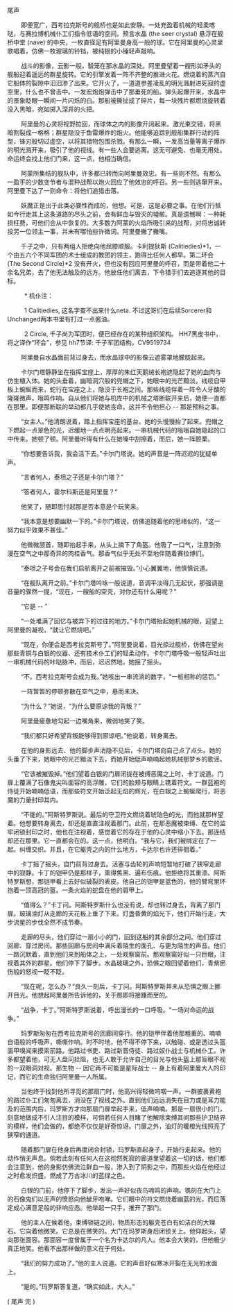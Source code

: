 
尾声

        即便宽广，西考拉克斯号的舰桥也是如此安静。一处充盈着机械的轻柔喀哒，与赛拉博机械仆工们指令低语的空间。预言水晶 (the seer crystal) 悬浮在舰桥中堂 (nave) 的中央，一枚直径足有阿里曼身高一般的球。它在阿里曼的心灵里歌唱着，仿佛一枚玻璃的铃铛，被纯银的小锤轻声敲响。

        战斗的影像，云影一般，翳笼在那水晶的深处。阿里曼望着一艘形如矛头的舰船迎着遥远的群星旋转。它的引擎发着一阵不齐整的推进火花。燃烧着的蒸汽自它船体的裂隙中汨汨渗了出来。它开火了，一道道参差凌乱的明光溅射进死寂的虚空里，什么也不曾击中。一发宏炮炮弹击中了那垂死的船。弹头起爆开来，水晶中的景象眨眼一瞬间一片闪烁的白。那船被撕扯成了碎片，每一块残片都燃烧旋转着没入黑暗，宛如掷入深井的火把。

        阿里曼的心灵将视野拉回，而球体之内的影像开阔起来。激光束交错，将黑暗割裂成一格格；群星隐没于鱼雷爆炸的炮火。他能够追踪到舰船集群行动的阵型，锋刃般切过虚空，以将其猎物包围杀戮。有那么一瞬，一发高当量等离子爆炸的明光溅开来，吸引了他的视线。有一些人会要逃离。这无可避免、也毫无用处。命运终会找上他们门来，这一点，他相当确信。

        阿蒙所集结的舰队中，许多都已转而向阿里曼效忠。有一些则不然。有那么一盈手的少数变节者与混种战帮以炮火回应了他效忠的呼召。另一些则逃窜开来。阿里曼下达了一则命令：将他们追猎击落。

        妖魔正是出于此类必要性而成的，他想。可是，这是必要之事。在他们行抵如今行走其上这条道路的尽头之前，会有鲜血与毁灭的墟骸。真是遗憾啊：一种耗损枉费，可他们会从中恢复的。大多数为阿蒙的火焰所吸引来的战帮，对将忠诚转投另一位领主一事，并未有哪怕些许微词。阿里曼撇了撇嘴。

        千子之中，只有两组人拒绝向他屈膝顺服。卡利提狄斯 (Calitiedies)*1，一个由五六个不同军团的术士组成的教团的领主，跑得比任何人都早。第二环会 (The Second Circle)*2 没有开火，但也没有回应阿里曼的呼召，而是带着他二十余名兄弟，去了他无法触及的远方。他放任他们离去，下令猎手们去追逐其他的目标。

          * 机仆注：

          1 Calitiedies, 这名字查不出来什么neta. 不过这哥们在后续Sorcerer和Unchanged两本书里有打过一点酱油。

          2 Circle, 千子尚为军团时，便已经存在的某种组织架构。 HH7黑皮书中，将之译作“环会”，参见 hh7节译: 千子军团结构，CV9519734

        阿里曼自水晶面前背过身去，而水晶球中的影像云遮雾罩地朦胧起来。

        卡尔门塔静静坐在指挥宝座上，厚厚的朱红天鹅绒长袍遮隐起了她的血肉与仿生植入体。她的头垂着，幽暗洞穴般的兜帽之下，她眼中的光芒黯淡。线缆自甲板上蜿蜒而来，蛇行在宝座之上，隐没于长袍之间。那些线缆伴着一阵令人牙酸的隆隆微声，嗡鸣作响。自从他们将她与机库中的机械之塔断联开来后，她便一直都在那里。即便那断联的举动都几乎使她丧命。这并不令他担心 -- 那是预料之事。

        “女主人。”他清朗说着，踏上指挥宝座的基台。她的头慢慢抬了起来。兜帽之下燃起一点翠色的光，迟缓地一点点明亮起来。一串机械代码的嗡嗡自她隐起的口中传来。她顿了顿。阿里曼听得有什么在她嗓中刮擦着，而后，她一阵颤栗。

        “你想要告诉我，我会活下去。”卡尔门塔说。她的声音是一阵迟迟的犹疑单声。

        “言者何人，泰坦之子还是卡尔门塔？”

        “答者何人，霍尔科斯还是阿里曼？”

        他笑了，随即思忖起那是否本意是个玩笑来。

        “我本意是想要幽默一下的。”卡尔门塔说，仿佛追随着他的思绪似的，“这一努力似乎效果不甚佳。”

        他微微颔首，随即抬起手来，从头上摘下了角盔。他吸了一口气，注意到弥漫在空气之中那奇异的肉桂香气。那香气似乎无处不至地伴随着赛拉博们。

        “泰坦之子号会在我们启航离开之前被摧毁。”小心翼翼地，他慎慎说道。

        “在舰队离开之前。”卡尔门塔吟咏一般说道，音调平淡得几无起伏，那强调是音量的骤然一提，“现在，一艘船的空壳，对你还有什么用呢？”

        “它是 -- ”

        “一处堆满了回忆与被弃下的过往的地方。”卡尔门塔抬起她机械的眼，迎望上阿里曼的凝视，“就让它燃烧吧。”

        “现在，你便会是西考拉克斯号了。”阿里曼说着，目光掠过舰桥，仿佛在望向那些青铜与白银的仪器、还有技术仆工们的轻柔动作。卡尔门塔呼吸一般轻声吐出一串机械代码的咔哒脉冲，而后，迟迟然地，她摇了摇头。

        “不。西考拉克斯号会成为我。”她咳出一串流淌的数字，“一桩相称的惩罚。”

        一阵暂暂的停顿弥散在空气之中，悬而未决。

        “为什么？”她说，“为什么要原谅我的背叛？”

        阿里曼疲惫地勾起一边嘴角来，微弱地笑了笑。

        “我们都只好希望背叛能够得到原谅吧。”他说着，转身离去。

        在他的身影远去、他的脚步声消隐不见后，卡尔门塔向自己点了点头。她的头垂了下来，她眼中的光芒黯淡下去，而她开始低声喃喃起她机械那梦乡的歌谣。





        “它该被摧毁掉。”他们望着白银的门扉闭拢在被缚恶魔之上时，卡丁说道。门扉上覆满了石像鬼尖叫面容的高浮雕，它们的脸颊与眼睛上镌着符文。一群蓝袍的侍徒开始喃喃低语，而那些符文开始泛起无焰的辉光，在白银之上蜿蜒爬行，将恶魔的力量封印其内。

        “不能的。”阿斯特罗斯说。最后的守卫符文燃烧着琥珀色的光，而他就那样望着。他想要转身离去，却还是直直注视着那门。此前，在那恶魔被束缚、在它的监牢闭锁封印之时，他也在注视着，感觉着它的存在于他的心灵中缩小下去。那连结却还在那里。它一直都会在的。这一点，他明白。“我与它，我们被绑定在了一起。纠缠交织。并且，在它躯壳之内的什么地方，卡达尔也许还徘徊着。”

        卡丁摇了摇头，自门前背过身去。活塞与齿轮的声响短暂地打破了狭窄走廊中的寂静。卡丁的铠甲仍是那样子，熏得焦黑、遍布伤痕。他拒绝将其重漆。阿斯特罗斯想，那铠甲看上去好似破裂的表皮。他自己的铠甲是蓝色的，他的臂弯里环抱着一顶高冠的盔。一条火焰的蛇盘在他的肩甲上。

        “值得么？”卡丁问。阿斯特罗斯什么也没有说，却也转过身去，背离了那门扉。玻璃油灯从走廊的天花板上垂了下来。灯盏昏黄的焰光下，他们开始行走，大步流星的步伐全然不成节奏。

        走廊的尽头，他们穿过一扇小小的门，回到这船的其余部分之间。他们穿过回廊、穿过房间。那些回廊与房间中满斥着陌生的面孔、与更为陌生的声音。他们一路沉默着，直到他们来到船体之上，一处观察窗前。那观察窗好似一只巨眼，注视着其外的群星。他们停下了脚步。水晶玻璃之外，恐惧之眼回望着他们，青紫瘀伤般的怒视一眨不眨。

        “现在呢，怎么办？”良久一刻后，卡丁问。阿斯特罗斯并未从恐惧之眼上挪开目光。他想起阿里曼所告诉他的，关于那即将接踵而至的。

        “战争，卡丁。”阿斯特罗斯说着，呼出漫长的一口呼吸。“一场对命运的战争。”





        玛罗斯匆匆在西考拉克斯号的回廊间穿行。他的铠甲伴着他那粗重的、喃喃自语般的呼吸声，嘶嘶作响。时不时地，他不得不停下来，以触碰、或是透过头盔面甲嗅闻来摸索前路。他路过书吏、路过新晋侍徒、路过奴仆战士与机械仆工。许多都望着他，可无人盘问拦阻，也无人敢于允许自己的目光与他头盔上那盲眼不视的一双眼洞对视。那生物 -- 因它再不可能是星际战士 -- 身上有着阿里曼大人的印记，而它的生命独归阿里曼一人所属。

        当他终于找到他所寻觅的那扇门时，他高兴得轻微呜咽一声。一群披裹黄袍的路过仆工们匆匆离去，消没在了视线之外。直到他们远远消失在目力或是耳力能及的范围内后，玛罗斯方才向那扇门扉举起手来，低声喃喃。那是一扇很小的门，刻意地做成不引人注目的模样，可倘若任何人目睹了他解除束缚其间那些护卫结界的模样，他们会做的，都绝不仅仅是好奇惊讶。门扉之外，油灯的暖橙光线照亮了狭窄的通道。

        随着那门扉在他身后再度闭合封锁，玛罗斯直起身子，开始行走起来。他的动作悄无声息。倘若此刻有任何人在这彻然死寂的廊道里望着这一切的话，他们都会注意到，他的身影仿佛流泣鲜血一般，渗入到了阴影之中，而那些火焰在他经过之时愈发炽盛，燃成了万古冰川的蓝绿之色。

        白银的门前，他停下了脚步，发出一声好似夜鸟啼鸣的声响。镌刻在大门上的石像鬼们以无声的愤怒向他龇牙咆哮。它们眼中的符文燃烧着幽蓝的光，而后落定成心满意足般的非响应态。他举起一只手，推开了那门。

        他的主人在候着他，束缚锁链之间，物质形态的躯壳苍白有如洁白的大理石。它向着他微笑。它总是在微笑的。大门在玛罗斯身后闭锁关上。他仰起头，望向那张面容。那面容一度曾属于一个名为卡达尔的凡人。他本会大笑的，但他极少真正地笑。他看不出那样做的意义在于何处。

        “我们的努力成功了。”他的主人说道。它的声音好似寒冰开裂在无光的水面上。

        “是的。”玛罗斯答复道，“确实如此，大人。”



( 尾声 完 )
